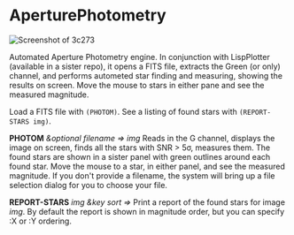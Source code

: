 # AperturePhotometry

![Screenshot of 3c273](https://github.com/dbmcclain/AperturePhotometry/assets/3160577/d3f79667-e961-4f46-87ce-e4d5935bffa9)

Automated Aperture Photometry engine. In conjunction with LispPlotter (available in a sister repo), it opens a FITS file, extracts the Green (or only) channel, and performs autometed star finding and measuring, showing the results on screen. Move the mouse to stars in either pane and see the measured magnitude. 

Load a FITS file with `(PHOTOM)`. See a listing of found stars with `(REPORT-STARS img)`.

**PHOTOM** _&optional filename => img_
Reads in the G channel, displays the image on screen, finds all the stars with SNR > 5σ, measures them. The found stars are shown in a sister panel with green outlines around each found star. Move the mouse to a star, in either panel, and see the measured magnitude. If you don't provide a filename, the system will bring up a file selection dialog for you to choose your file.

**REPORT-STARS** _img &key sort =>_
Print a report of the found stars for image _img_. By default the report is shown in magnitude order, but you can specify :X or :Y ordering.
